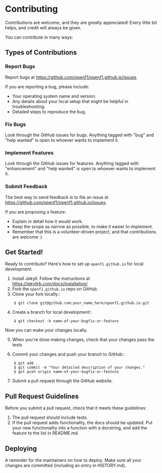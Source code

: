 # Contributing

Contributions are welcome, and they are greatly appreciated! Every little bit
helps, and credit will always be given.

You can contribute in many ways:

## Types of Contributions

### Report Bugs

Report bugs at https://github.com/openf1/openf1.github.io/issues.

If you are reporting a bug, please include:

* Your operating system name and version.
* Any details about your local setup that might be helpful in troubleshooting.
* Detailed steps to reproduce the bug.

### Fix Bugs

Look through the GitHub issues for bugs. Anything tagged with "bug" and "help
wanted" is open to whoever wants to implement it.

### Implement Features

Look through the GitHub issues for features. Anything tagged with "enhancement"
and "help wanted" is open to whoever wants to implement it.

### Submit Feedback

The best way to send feedback is to file an issue at https://github.com/openf1/openf1.github.io/issues.

If you are proposing a feature:

* Explain in detail how it would work.
* Keep the scope as narrow as possible, to make it easier to implement.
* Remember that this is a volunteer-driven project, and that contributions
  are welcome :)

## Get Started!

Ready to contribute? Here's how to set up `openf1.github.io` for local development.

1. Install Jekyll. Follow the instructions at https://jekyllrb.com/docs/installation/
2. Fork the `openf1.github.io` repo on GitHub.
3. Clone your fork locally::

```
    $ git clone git@github.com:your_name_here/openf1.github.io.git
```

4. Create a branch for local development::  

```
    $ git checkout -b name-of-your-bugfix-or-feature
```

   Now you can make your changes locally.

5. When you're done making changes, check that your changes pass the tests

6. Commit your changes and push your branch to GitHub::  

```
    $ git add .
    $ git commit -m "Your detailed description of your changes."
    $ git push origin name-of-your-bugfix-or-feature
```

7. Submit a pull request through the GitHub website.

## Pull Request Guidelines

Before you submit a pull request, check that it meets these guidelines:

1. The pull request should include tests.
2. If the pull request adds functionality, the docs should be updated. Put
   your new functionality into a function with a docstring, and add the
   feature to the list in README.md.

## Deploying

A reminder for the maintainers on how to deploy.
Make sure all your changes are committed (including an entry in HISTORY.md).
